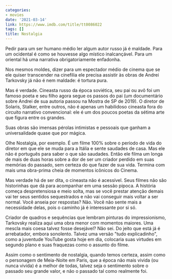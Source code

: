 ```yaml
---
categories:
- movies
date: '2021-03-14'
link: https://www.imdb.com/title/tt0086022
tags: []
title: Nostalgia
---
```


Pedir para um ser humano médio ler algum autor russo já é maldade. Para um ocidental é como se houvesse algo místico inalcançável. Para um oriental há uma narrativa obrigatoriamente enfadonha.

Nos mesmos moldes, dizer para um espectador médio de cinema que se ele quiser transcender na cinefilia ele precisa assistir às obras de Andrei Tarkovsky já não é nem maldade: é tortura pura.

Mas é verdade. Cineasta russo da época soviética, seu pai ou avô foi um famoso poeta e seu filho agora segue os passos do pai (um documentário sobre Andrei de sua autoria passou na Mostra de SP de 2019). O diretor de Solaris, Stalker, entre outros, não é apenas um habilidoso cineasta fora do circuito narrativo convencional: ele é um dos poucos poetas da sétima arte que figura entre os grandes.

Suas obras são imensas pérolas intimistas e pessoais que ganham a universalidade quase que por mágica.

Olhe Nostalgia, por exemplo. É um filme 100% sobre o período de vida do diretor em que ele se muda para a Itália e sente saudades de casa. Mas ele não é português para saber o que são saudades. Então ele filma um longa de mais de duas horas sobre a dor de ser um criador perdido em suas memórias do passado, sem certeza do que fazer de sua vida. Termina com mais uma obra-prima cheia de momentos icônicos do Cinema.

Mas verdade há de ser dita, o cineasta não é acessível. Seus filmes não são historinhas que dá para acompanhar em uma sessão pipoca. A história começa despretensiosa e meio solta, mas se você prestar atenção demais vai ter seus sentidos sequestrados e não vai conseguir mais voltar a ser normal. Você anseia por respostas? Não. Você não sente mais a necessidade delas, pois o caminho já é interessante por si só.

Criador de quadros e sequências que lembram pinturas do impressionismo, Tarkovsky realiza aqui uma obra menor com momentos maiores. Uma mescla mais coesa talvez fosse desejável? Não sei. Do jeito que está já é arrebatador, embora sonolento. Talvez uma versão "tudo explicadinho", como a juventude YouTube gosta hoje em dia, colocaria suas virtudes em segundo plano e suas fraquezas como o assunto do filme.

Assim como o sentimento de nostalgia, quando temos certeza, assim como o personagem de Meia-Noite em Paris, que a época não mais vivida (ou nunca vivida) é a melhor de todas, talvez seja o sentimento sobre o passado seu grande valor, e não o passado tal como realmente foi.